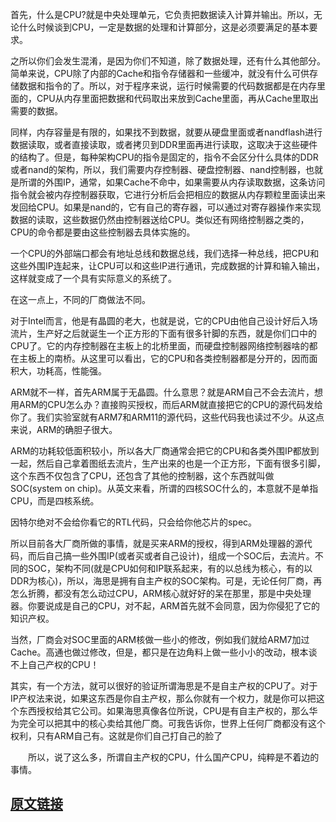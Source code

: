 首先，什么是CPU?就是中央处理单元，它负责把数据读入计算并输出。所以，无论什么时候谈到CPU，一定是数据的处理和计算部分，这是必须要满足的基本要求。

之所以你们会发生混淆，是因为你们不知道，除了数据处理，还有什么其他部分。简单来说，CPU除了内部的Cache和指令存储器和一些缓冲，就没有什么可供存储数据和指令的了。所以，对于程序来说，运行时候需要的代码数据都是在内存里面的，CPU从内存里面把数据和代码取出来放到Cache里面，再从Cache里取出需要的数据。

同样，内存容量是有限的，如果找不到数据，就要从硬盘里面或者nandflash进行数据读取，或者直接读取，或者拷贝到DDR里面再进行读取，这取决于这些硬件的结构了。但是，每种架构CPU的指令是固定的，指令不会区分什么具体的DDR或者nand的架构，所以，我们需要内存控制器、硬盘控制器、nand控制器，也就是所谓的外围IP，通常，如果Cache不命中，如果需要从内存读取数据，这条访问指令就会被内存控制器获取，它进行分析后会把相应的数据从内存颗粒里面读出来发回给CPU。如果是nand的，它有自己的寄存器，可以通过对寄存器操作来实现数据的读取，这些数据仍然由控制器送给CPU。类似还有网络控制器之类的，CPU的命令都是要由这些控制器去具体实施的。

一个CPU的外部端口都会有地址总线和数据总线，我们选择一种总线，把CPU和这些外围IP连起来，让CPU可以和这些IP进行通讯，完成数据的计算和输入输出，这样就变成了一个具有实际意义的系统了。

在这一点上，不同的厂商做法不同。

对于Intel而言，他是有晶圆的老大，也就是说，它的CPU由他自己设计好后入场流片，生产好之后就诞生一个正方形的下面有很多针脚的东西，就是你们口中的CPU了。它的内存控制器在主板上的北桥里面，而硬盘控制器网络控制器啥的都在主板上的南桥。从这里可以看出，它的CPU和各类控制器都是分开的，因而面积大，功耗高，性能强。

ARM就不一样，首先ARM属于无晶圆。什么意思？就是ARM自己不会去流片，想用ARM的CPU怎么办？直接购买授权，而后ARM就直接把它的CPU的源代码发给你了。我们实验室就有ARM7和ARM11的源代码，这些代码我也读过不少。从这点来说，ARM的确胆子很大。

ARM的功耗较低面积较小，所以各大厂商通常会把它的CPU和各类外围IP都放到一起，然后自己拿着图纸去流片，生产出来的也是一个正方形，下面有很多引脚，这个东西不仅包含了CPU，还包含了其他的控制器，这个东西就叫做SOC(system on chip)。从英文来看，所谓的四核SOC什么的，本意就不是单指CPU，而是四核系统。

因特尔绝对不会给你看它的RTL代码，只会给你他芯片的spec。

所以目前各大厂商所做的事情，就是买来ARM的授权，得到ARM处理器的源代码，而后自己搞一些外围IP(或者买或者自己设计)，组成一个SOC后，去流片。不同的SOC，架构不同(就是CPU如何和IP联系起来，有的以总线为核心，有的以DDR为核心)，所以，海思是拥有自主产权的SOC架构。可是，无论任何厂商，再怎么折腾，都没有怎么动过CPU，ARM核心就好好的呆在那里，那是中央处理器。你要说成是自己的CPU，对不起，ARM首先就不会同意，因为你侵犯了它的知识产权。

当然，厂商会对SOC里面的ARM核做一些小的修改，例如我们就给ARM7加过Cache。高通也做过修改，但是，都只是在边角料上做一些小小的改动，根本谈不上自己产权的CPU！

其实，有一个方法，就可以很好的验证所谓海思是不是自主产权的CPU了。对于IP产权法来说，如果这东西是你自主产权，那么你就有一个权力，就是你可以把这个东西授权给其它公司。如果海思真像各位所说，CPU是有自主产权的，那么华为完全可以把其中的核心卖给其他厂商。可我告诉你，世界上任何厂商都没有这个权利，只有ARM自己有。这就是你们自己打自己的脸了

　　所以，说了这么多，所谓自主产权的CPU，什么国产CPU，纯粹是不着边的事情。

## [原文链接](http://bbs.tianya.cn/post-worldlook-544367-1.shtml)
